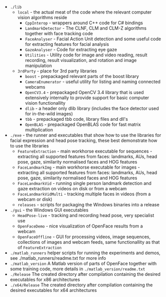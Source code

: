 - `./lib`
   - `local` - the actual meat of the code where the relevant computer vision algorithms reside
      - `CppInterop` - wrappers around C++ code for C# bindings
      - `LandmarkDetector` - The CLNF, CLM and CLM-Z algorithms together with face tracking code
      - `FaceAnalyser` - Facial Action Unit detection and some useful code for extracting features for facial analysis
	  - `GazeAnalyser` - Code for extracting eye gaze
	  - `Utilities` - Utility code for image and video reading, result recording, result visualization, and rotation and image manipulation
   - `3rdParty` - place for 3rd party libraries
      - `boost` - prepackaged relevant parts of the boost library
      - `CameraEnumerator` - useful utility for listing and naming connected webcams
      - `OpenCV3.4` - prepackaged OpenCV 3.4 library that is used extensively internally to provide support for basic computer vision functionallity
      - `dlib` - a header only dlib library (includes the face detector used for in-the-wild images)
      - `tbb` - prepackaged tbb code, library files and dll's
	  - `OpenBLAS` - prepackaged OpenBLAS code for fast matrix multiplication
- `./exe` - the runner and executables that show how to use the libraries for facial expression and head pose tracking, these best demonstrate how to use the libraries
   - `FeatureExtraction` - main workhorse executable for sequences - extracting all supported features from faces: landmarks, AUs, head pose, gaze, similarity normalised faces and HOG features
   - `FaceLandmarkImg` - main workhorse executable for images - extracting all supported features from faces: landmarks, AUs, head pose, gaze, similarity normalised faces and HOG features
   - `FaceLandmarkVid` - running single person landmark detection and gaze extraction on videos on disk or from a webcam
   - `FaceLandmarkVidMulti` - tracking multiple faces in videos (from a webcam or disk)
   - `releases` - scripts for packaging the Windows binaries into a release
- `./gui` - the Windows GUI executables
   - `HeadPose-live` - tracking and recording head pose, very specialist use
   - `OpenFaceDemo` - nice visualization of OpenFace results from a webcam
   - `OpenFaceOffline` - GUI for processing videos, image sequences, collections of images and webcam feeds, same functionallity as that of `FeatureExtraction`
- `./matlab_runners` helper scripts for running the experiments and demos, see ./matlab_runners/readme.txt for more info
- `./matlab_version` A Matlab version of parts of OpenFace together with some training code, more details in `./matlab_version/readme.txt`
- `./Release` The created directory after compilation containing the desired executables for x86 architectures
- `./x64/Release` The created directory after compilation containing the desired executables for x64 architectures